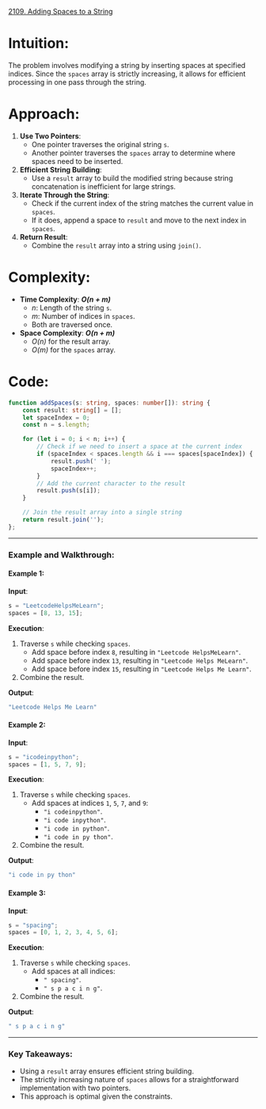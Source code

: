 [2109. Adding Spaces to a String](https://leetcode.com/problems/adding-spaces-to-a-string/)
# Intuition:

The problem involves modifying a string by inserting spaces at specified indices. Since the `spaces` array is strictly increasing, it allows for efficient processing in one pass through the string.

# Approach:

1. **Use Two Pointers**:
    - One pointer traverses the original string `s`.
    - Another pointer traverses the `spaces` array to determine where spaces need to be inserted.
2. **Efficient String Building**:
    - Use a `result` array to build the modified string because string concatenation is inefficient for large strings.
3. **Iterate Through the String**:
    - Check if the current index of the string matches the current value in `spaces`.
    - If it does, append a space to `result` and move to the next index in `spaces`.
4. **Return Result**:
    - Combine the `result` array into a string using `join()`.

# Complexity:

- **Time Complexity**: ***O(n + m)***
    - *n*: Length of the string `s`.
    - *m*: Number of indices in `spaces`.
    - Both are traversed once.
- **Space Complexity**: ***O(n + m)***
    - *O(n)* for the result array.
    - *O(m)* for the `spaces` array.

# Code:

```typescript
function addSpaces(s: string, spaces: number[]): string {
    const result: string[] = [];
    let spaceIndex = 0;
    const n = s.length;

    for (let i = 0; i < n; i++) {
        // Check if we need to insert a space at the current index
        if (spaceIndex < spaces.length && i === spaces[spaceIndex]) {
            result.push(' ');
            spaceIndex++;
        }
        // Add the current character to the result
        result.push(s[i]);
    }

    // Join the result array into a single string
    return result.join('');
};

```

---

### Example and Walkthrough:

#### Example 1:

**Input**:
```typescript
s = "LeetcodeHelpsMeLearn";
spaces = [8, 13, 15];
```

**Execution**:
1. Traverse `s` while checking `spaces`.
    - Add space before index `8`, resulting in `"Leetcode HelpsMeLearn"`.
    - Add space before index `13`, resulting in `"Leetcode Helps MeLearn"`.
    - Add space before index `15`, resulting in `"Leetcode Helps Me Learn"`.
2. Combine the result.

**Output**:
```typescript
"Leetcode Helps Me Learn"
```

#### Example 2:

**Input**:
```typescript
s = "icodeinpython";
spaces = [1, 5, 7, 9];
```

**Execution**:
1. Traverse `s` while checking `spaces`.
    - Add spaces at indices `1`, `5`, `7`, and `9`:
        - `"i codeinpython"`.
        - `"i code inpython"`.
        - `"i code in python"`.
        - `"i code in py thon"`.
2. Combine the result.

**Output**:
```typescript
"i code in py thon"
```

#### Example 3:

**Input**:
```typescript
s = "spacing";
spaces = [0, 1, 2, 3, 4, 5, 6];
```

**Execution**:
1. Traverse `s` while checking `spaces`.
    - Add spaces at all indices:
        - `" spacing"`.
        - `" s p a c i n g"`.
2. Combine the result.

**Output**:
```typescript
" s p a c i n g"
```

---

### Key Takeaways:

- Using a `result` array ensures efficient string building.
- The strictly increasing nature of `spaces` allows for a straightforward implementation with two pointers.
- This approach is optimal given the constraints.
